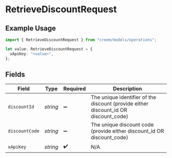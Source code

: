 # RetrieveDiscountRequest

## Example Usage

```typescript
import { RetrieveDiscountRequest } from "creem/models/operations";

let value: RetrieveDiscountRequest = {
  xApiKey: "<value>",
};
```

## Fields

| Field                                                                               | Type                                                                                | Required                                                                            | Description                                                                         |
| ----------------------------------------------------------------------------------- | ----------------------------------------------------------------------------------- | ----------------------------------------------------------------------------------- | ----------------------------------------------------------------------------------- |
| `discountId`                                                                        | *string*                                                                            | :heavy_minus_sign:                                                                  | The unique identifier of the discount (provide either discount_id OR discount_code) |
| `discountCode`                                                                      | *string*                                                                            | :heavy_minus_sign:                                                                  | The unique discount code (provide either discount_id OR discount_code)              |
| `xApiKey`                                                                           | *string*                                                                            | :heavy_check_mark:                                                                  | N/A                                                                                 |